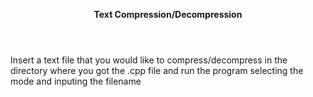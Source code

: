 <b><header>Text Compression/Decompression</header></b>
<p>Insert a text file that you would like to compress/decompress in the directory where you got the .cpp file and run the program selecting the mode and inputing the filename</p>
